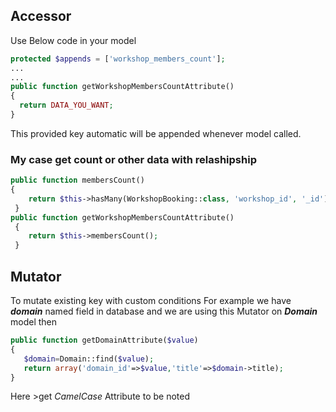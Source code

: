 ## Accessor
Use Below code in your model
```php
protected $appends = ['workshop_members_count'];
...
...
public function getWorkshopMembersCountAttribute()
{
  return DATA_YOU_WANT; 
}
```
This provided key automatic will be appended whenever model called.
### My case get count or other data with relashipship
```php
public function membersCount()
{
    return $this->hasMany(WorkshopBooking::class, 'workshop_id', '_id')->count();
 }
public function getWorkshopMembersCountAttribute()
 {
    return $this->membersCount(); 
 }
 ```

## Mutator
To mutate existing key with custom conditions
For example we have ***domain*** named field in database and we are using this Mutator on ***Domain*** model then
```php
public function getDomainAttribute($value)
{ 
   $domain=Domain::find($value);
   return array('domain_id'=>$value,'title'=>$domain->title);
}
```
Here >get _CamelCase_ Attribute to be noted
